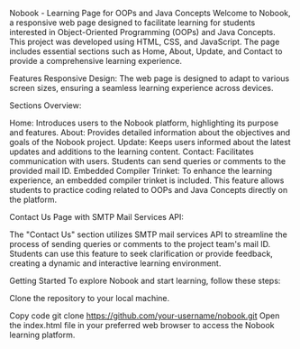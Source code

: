 
Nobook - Learning Page for OOPs and Java Concepts
Welcome to Nobook, a responsive web page designed to facilitate learning for students interested in Object-Oriented Programming (OOPs) and Java Concepts. This project was developed using HTML, CSS, and JavaScript. The page includes essential sections such as Home, About, Update, and Contact to provide a comprehensive learning experience.

Features
Responsive Design: The web page is designed to adapt to various screen sizes, ensuring a seamless learning experience across devices.

Sections Overview:

Home: Introduces users to the Nobook platform, highlighting its purpose and features.
About: Provides detailed information about the objectives and goals of the Nobook project.
Update: Keeps users informed about the latest updates and additions to the learning content.
Contact: Facilitates communication with users. Students can send queries or comments to the provided mail ID.
Embedded Compiler Trinket: To enhance the learning experience, an embedded compiler trinket is included. This feature allows students to practice coding related to OOPs and Java Concepts directly on the platform.

Contact Us Page with SMTP Mail Services API:

The "Contact Us" section utilizes SMTP mail services API to streamline the process of sending queries or comments to the project team's mail ID.
Students can use this feature to seek clarification or provide feedback, creating a dynamic and interactive learning environment.

Getting Started
To explore Nobook and start learning, follow these steps:

Clone the repository to your local machine.

Copy code
git clone https://github.com/your-username/nobook.git
Open the index.html file in your preferred web browser to access the Nobook learning platform.
